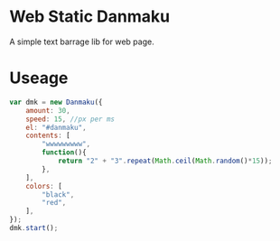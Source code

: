 # Web Static Danmaku
A simple text barrage lib for web page.

# Useage 

```javascript
var dmk = new Danmaku({
    amount: 30,
    speed: 15, //px per ms
    el: "#danmaku",
    contents: [
        "wwwwwwwww",
        function(){
        	return "2" + "3".repeat(Math.ceil(Math.random()*15));
        },
    ],
    colors: [
        "black",
        "red",
    ],
});
dmk.start();
```
